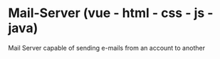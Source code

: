 # Mail-Server (vue - html - css - js - java)
 Mail Server capable of sending e-mails from an account to another
